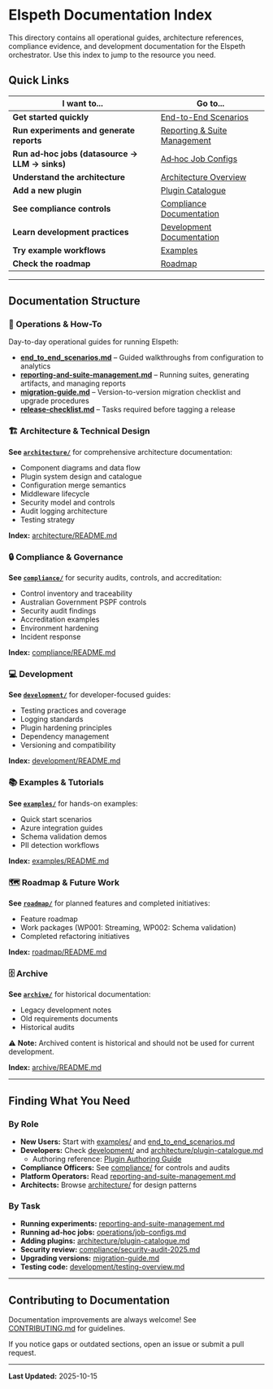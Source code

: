 # Elspeth Documentation Index

This directory contains all operational guides, architecture references, compliance evidence, and development documentation for the Elspeth orchestrator. Use this index to jump to the resource you need.

## Quick Links

| I want to... | Go to... |
|--------------|----------|
| **Get started quickly** | [End-to-End Scenarios](end_to_end_scenarios.md) |
| **Run experiments and generate reports** | [Reporting & Suite Management](reporting-and-suite-management.md) |
| **Run ad‑hoc jobs (datasource → LLM → sinks)** | [Ad‑hoc Job Configs](../docs/operations/job-configs.md) |
| **Understand the architecture** | [Architecture Overview](architecture/architecture-overview.md) |
| **Add a new plugin** | [Plugin Catalogue](architecture/plugin-catalogue.md) |
| **See compliance controls** | [Compliance Documentation](compliance/) |
| **Learn development practices** | [Development Documentation](development/) |
| **Try example workflows** | [Examples](examples/) |
| **Check the roadmap** | [Roadmap](roadmap/) |

---

## Documentation Structure

### 📖 Operations & How-To

Day-to-day operational guides for running Elspeth:

- **[end_to_end_scenarios.md](end_to_end_scenarios.md)** – Guided walkthroughs from configuration to analytics
- **[reporting-and-suite-management.md](reporting-and-suite-management.md)** – Running suites, generating artifacts, and managing reports
- **[migration-guide.md](migration-guide.md)** – Version-to-version migration checklist and upgrade procedures
- **[release-checklist.md](release-checklist.md)** – Tasks required before tagging a release

### 🏗️ Architecture & Technical Design

**See [`architecture/`](architecture/)** for comprehensive architecture documentation:

- Component diagrams and data flow
- Plugin system design and catalogue
- Configuration merge semantics
- Middleware lifecycle
- Security model and controls
- Audit logging architecture
- Testing strategy

**Index:** [architecture/README.md](architecture/README.md)

### 🔒 Compliance & Governance

**See [`compliance/`](compliance/)** for security audits, controls, and accreditation:

- Control inventory and traceability
- Australian Government PSPF controls
- Security audit findings
- Accreditation examples
- Environment hardening
- Incident response

**Index:** [compliance/README.md](compliance/README.md)

### 💻 Development

**See [`development/`](development/)** for developer-focused guides:

- Testing practices and coverage
- Logging standards
- Plugin hardening principles
- Dependency management
- Versioning and compatibility

**Index:** [development/README.md](development/README.md)

### 📚 Examples & Tutorials

**See [`examples/`](examples/)** for hands-on examples:

- Quick start scenarios
- Azure integration guides
- Schema validation demos
- PII detection workflows

**Index:** [examples/README.md](examples/README.md)

### 🗺️ Roadmap & Future Work

**See [`roadmap/`](roadmap/)** for planned features and completed initiatives:

- Feature roadmap
- Work packages (WP001: Streaming, WP002: Schema validation)
- Completed refactoring initiatives

**Index:** [roadmap/README.md](roadmap/README.md)

### 🗄️ Archive

**See [`archive/`](archive/)** for historical documentation:

- Legacy development notes
- Old requirements documents
- Historical audits

⚠️ **Note:** Archived content is historical and should not be used for current development.

**Index:** [archive/README.md](archive/README.md)

---

## Finding What You Need

### By Role

- **New Users:** Start with [examples/](examples/) and [end_to_end_scenarios.md](end_to_end_scenarios.md)
- **Developers:** Check [development/](development/) and [architecture/plugin-catalogue.md](architecture/plugin-catalogue.md)
  - Authoring reference: [Plugin Authoring Guide](development/plugin-authoring.md)
- **Compliance Officers:** See [compliance/](compliance/) for controls and audits
- **Platform Operators:** Read [reporting-and-suite-management.md](reporting-and-suite-management.md)
- **Architects:** Browse [architecture/](architecture/) for design patterns

### By Task

- **Running experiments:** [reporting-and-suite-management.md](reporting-and-suite-management.md)
- **Running ad‑hoc jobs:** [operations/job-configs.md](operations/job-configs.md)
- **Adding plugins:** [architecture/plugin-catalogue.md](architecture/plugin-catalogue.md)
- **Security review:** [compliance/security-audit-2025.md](compliance/security-audit-2025.md)
- **Upgrading versions:** [migration-guide.md](migration-guide.md)
- **Testing code:** [development/testing-overview.md](development/testing-overview.md)

---

## Contributing to Documentation

Documentation improvements are always welcome! See [CONTRIBUTING.md](../CONTRIBUTING.md) for guidelines.

If you notice gaps or outdated sections, open an issue or submit a pull request.

---

**Last Updated:** 2025-10-15
